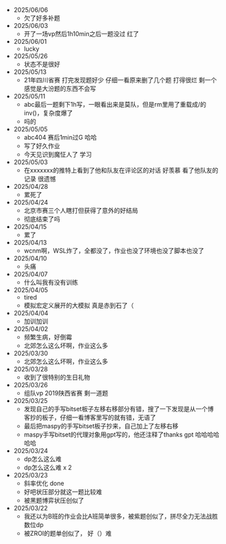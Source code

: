 - 2025/06/06
  - 欠了好多补题
- 2025/06/03
  - 开了一场vp然后1h10min之后一题没过 红了
- 2025/06/01
  - lucky
- 2025/05/26
  - 状态不是很好
- 2025/05/13
  - 21年四川省赛 打完发现题好少 仔细一看原来删了几个题 打得很烂 剩一个感觉是大汾题的东西不会写
- 2025/05/11
  - abc最后一题剩下1h写，一眼看出来是莫队，但是rm里用了重载成/的inv()，复杂度爆了
  - 吗的
- 2025/05/05
  - abc404 赛后1min过G 哈哈
  - 写了好久作业
  - 今天见识到魔怔人了 学习
- 2025/05/03
  - 在xxxxxxx的推特上看到了他和队友在评论区的对话 好羡慕 看了他队友的记录 很遗憾
- 2025/04/28
  - 累死了
- 2025/04/24
  - 北京市赛三个人瞎打但获得了意外的好结局
  - 彻底结束了吗
- 2025/04/15
  - 累了
- 2025/04/13
  - wcnm啊，WSL炸了，全都没了，作业也没了环境也没了脚本也没了
- 2025/04/10
  - 头痛
- 2025/04/07
  - 什么叫我有没有训练
- 2025/04/05
  - tired
  - 模拟宏定义展开的大模拟 真是赤到石了（
- 2025/04/04
  - 加训加训
- 2025/04/02
  - 频繁生病，好倒霉
  - 北郊怎么这么坏啊，作业这么多
- 2025/03/30
  - 北郊怎么这么坏啊，作业这么多
- 2025/03/28
  - 收到了很特别的生日礼物
- 2025/03/26
  - 组队vp 2019陕西省赛 剩一道题
- 2025/03/25
  - 发现自己的手写bitset板子左移右移部分有错，搜了一下发现是从一个博客抄的板子，仔细一看博客里写的就有错，无语了
  - 最后把maspy的手写bitset板子抄来，自己加上了左移右移
  - maspy手写bitset的代理对象用gpt写的，他还注释了thanks gpt 哈哈哈哈哈哈
- 2025/03/24
  - dp怎么这么难 
  - dp怎么这么难 x 2 
- 2025/03/23 
  - 斜率优化 done
  - 好吧状压部分就这一题比较难
  - 被黑题博弈状压创似了
- 2025/03/22
  - 我还以为B班的作业会比A班简单很多，被紫题创似了，拼尽全力无法战胜数位dp
  - 被ZROI的题单创似了， 好（）难